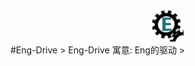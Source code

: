<div align=center><img width="50" height="50" src="https://github.com/343830384/Eng/blob/master/img/80.png"/></div>
#Eng-Drive
>
   Eng-Drive 寓意: Eng的驱动  
>